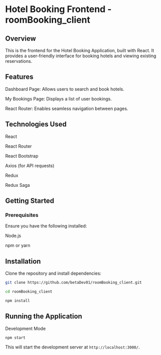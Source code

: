 # Hotel Booking Frontend - roomBooking_client

## Overview

This is the frontend for the Hotel Booking Application, built with React. It provides a user-friendly interface for booking hotels and viewing existing reservations.

## Features

Dashboard Page: Allows users to search and book hotels.

My Bookings Page: Displays a list of user bookings.

React Router: Enables seamless navigation between pages.

## Technologies Used

React

React Router

React Bootstrap

Axios (for API requests)

Redux 

Redux Saga

## Getting Started

### Prerequisites

Ensure you have the following installed:

Node.js

npm or yarn

## Installation

Clone the repository and install dependencies:

```sh
git clone https://github.com/betaDev01/roomBooking_client.git

cd roomBooking_client

npm install

```

## Running the Application

Development Mode

```sh
npm start
```

This will start the development server at ```http://localhost:3000/```.